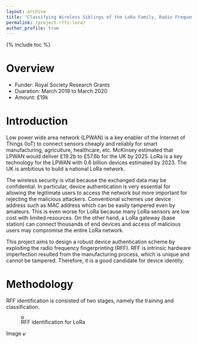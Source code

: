 ```yaml
---
layout: archive
title: "Classifying Wireless Siblings of the LoRa Family, Radio Frequency Fingerprint Identification using Deep Learning"
permalink: /project-rffi-lora/
author_profile: true
---
```

{% include toc %} 

# Overview
* Funder: Royal Society Research Grants
* Duaration: March 2019 to March 2020
* Amount: £19k

# Introduction
Low power wide area network (LPWAN) is a key enabler of the Internet of Things (IoT) to connect sensors cheaply and reliably for smart manufacturing, agriculture, healthcare, etc. McKinsey estimated that LPWAN would deliver £19.2b to £57.6b for the UK by 2025. LoRa is a key technology for the LPWAN with 0.6 billion devices estimated by 2023. The UK is ambitious to build a national LoRa network. 

The wireless security is vital because the exchanged data may be confidential. In particular, device authentication is very essential for allowing the legitimate users to access the network but more important for rejecting the malicious attackers. Conventional schemes use device address such as MAC address which can be easily tampered even by amateurs. This is even worse for LoRa because many LoRa sensors are low cost with limited resources. On the other hand, a LoRa gateway (base station) can connect thousands of end devices and access of malicious users may compromise the entire LoRa network.

This project aims to design a robust device authentication scheme by exploiting the radio frequency fingerprinting (RFF). RFF is intrinsic hardware imperfection resulted from the manufacturing process, which is unique and cannot be tampered. Therefore, it is a good candidate for device identity.

# Methodology
RFF identification is consisted of two stages, namely the training and classification.
<figure>
  <img src="{{site.url}}/images/rffi/rffi_lora.png" width="10" alt="RFFI for LoRa"/>
  <figcaption>RFF identification for LoRa </figcaption>
</figure>

Image
<img src="{{site.url}}/images/rffi/rffi_lora.png" alt="Kitten" title="A cute kitten" width="10" />




